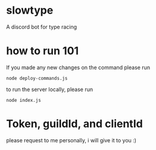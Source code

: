 # slowtype
A discord bot for type racing


# how to run 101
If you made any new changes on the command please run

`node deploy-commands.js`

to run the server locally, please run

`node index.js `

# Token, guildId, and clientId

please request to me personally, i will give it to you :)